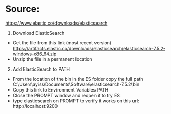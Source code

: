 # Source:
https://www.elastic.co/downloads/elasticsearch

1) Download ElasticSearch
- Get the file from this link (most recent version)
https://artifacts.elastic.co/downloads/elasticsearch/elasticsearch-7.5.2-windows-x86_64.zip
- Unzip the file in a permanent location

2) Add ElasticSearch to PATH
- From the location of the bin in the ES folder copy the full path
C:\Users\ayiss\Documents\Software\elasticsearch-7.5.2\bin
- Copy this link to Environment Variables PATH
- Close the PROMPT window and reopen it to try ES
- type elasticsearch on PROMPT to verify it works on this url:
http://localhost:9200
